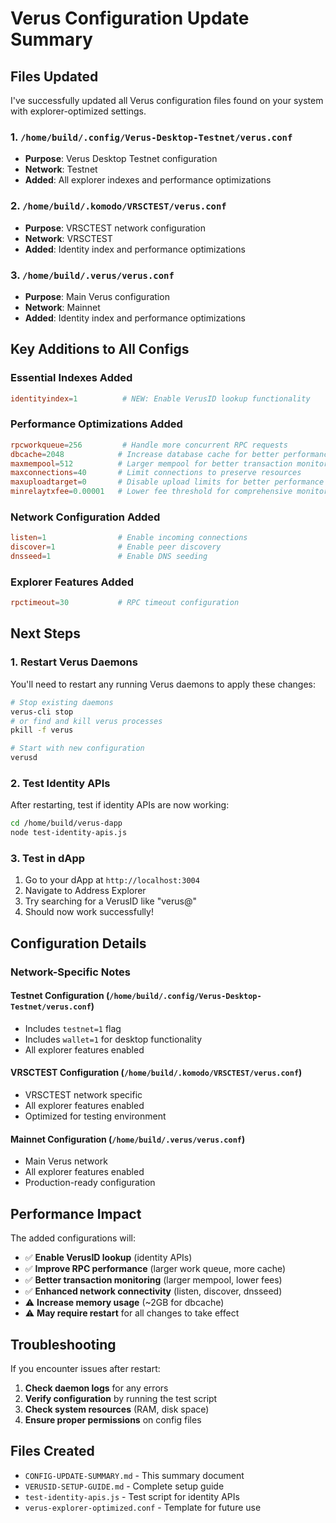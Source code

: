 # Verus Configuration Update Summary

## Files Updated

I've successfully updated all Verus configuration files found on your system with explorer-optimized settings.

### 1. `/home/build/.config/Verus-Desktop-Testnet/verus.conf`

- **Purpose**: Verus Desktop Testnet configuration
- **Network**: Testnet
- **Added**: All explorer indexes and performance optimizations

### 2. `/home/build/.komodo/VRSCTEST/verus.conf`

- **Purpose**: VRSCTEST network configuration
- **Network**: VRSCTEST
- **Added**: Identity index and performance optimizations

### 3. `/home/build/.verus/verus.conf`

- **Purpose**: Main Verus configuration
- **Network**: Mainnet
- **Added**: Identity index and performance optimizations

## Key Additions to All Configs

### Essential Indexes Added

```conf
identityindex=1          # NEW: Enable VerusID lookup functionality
```

### Performance Optimizations Added

```conf
rpcworkqueue=256         # Handle more concurrent RPC requests
dbcache=2048            # Increase database cache for better performance
maxmempool=512          # Larger mempool for better transaction monitoring
maxconnections=40       # Limit connections to preserve resources
maxuploadtarget=0       # Disable upload limits for better performance
minrelaytxfee=0.00001   # Lower fee threshold for comprehensive monitoring
```

### Network Configuration Added

```conf
listen=1                # Enable incoming connections
discover=1              # Enable peer discovery
dnsseed=1               # Enable DNS seeding
```

### Explorer Features Added

```conf
rpctimeout=30           # RPC timeout configuration
```

## Next Steps

### 1. Restart Verus Daemons

You'll need to restart any running Verus daemons to apply these changes:

```bash
# Stop existing daemons
verus-cli stop
# or find and kill verus processes
pkill -f verus

# Start with new configuration
verusd
```

### 2. Test Identity APIs

After restarting, test if identity APIs are now working:

```bash
cd /home/build/verus-dapp
node test-identity-apis.js
```

### 3. Test in dApp

1. Go to your dApp at `http://localhost:3004`
2. Navigate to Address Explorer
3. Try searching for a VerusID like "verus@"
4. Should now work successfully!

## Configuration Details

### Network-Specific Notes

#### Testnet Configuration (`/home/build/.config/Verus-Desktop-Testnet/verus.conf`)

- Includes `testnet=1` flag
- Includes `wallet=1` for desktop functionality
- All explorer features enabled

#### VRSCTEST Configuration (`/home/build/.komodo/VRSCTEST/verus.conf`)

- VRSCTEST network specific
- All explorer features enabled
- Optimized for testing environment

#### Mainnet Configuration (`/home/build/.verus/verus.conf`)

- Main Verus network
- All explorer features enabled
- Production-ready configuration

## Performance Impact

The added configurations will:

- ✅ **Enable VerusID lookup** (identity APIs)
- ✅ **Improve RPC performance** (larger work queue, more cache)
- ✅ **Better transaction monitoring** (larger mempool, lower fees)
- ✅ **Enhanced network connectivity** (listen, discover, dnsseed)
- ⚠️ **Increase memory usage** (~2GB for dbcache)
- ⚠️ **May require restart** for all changes to take effect

## Troubleshooting

If you encounter issues after restart:

1. **Check daemon logs** for any errors
2. **Verify configuration** by running the test script
3. **Check system resources** (RAM, disk space)
4. **Ensure proper permissions** on config files

## Files Created

- `CONFIG-UPDATE-SUMMARY.md` - This summary document
- `VERUSID-SETUP-GUIDE.md` - Complete setup guide
- `test-identity-apis.js` - Test script for identity APIs
- `verus-explorer-optimized.conf` - Template for future use
